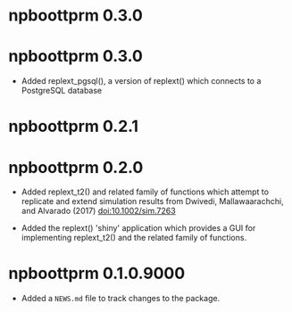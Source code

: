 # npboottprm 0.3.0

# npboottprm 0.3.0

* Added replext_pgsql(), a version of replext() which connects to a PostgreSQL
database

# npboottprm 0.2.1

# npboottprm 0.2.0

* Added replext_t2() and related family of functions which attempt to replicate and
extend simulation results from Dwivedi, Mallawaarachchi, and Alvarado (2017) <doi:10.1002/sim.7263>

* Added the replext() 'shiny' application which provides a GUI for implementing
replext_t2() and the related family of functions.

# npboottprm 0.1.0.9000

* Added a `NEWS.md` file to track changes to the package.
